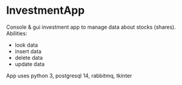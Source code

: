 # InvestmentApp
Console & gui investment app to manage data about stocks (shares). Abilities:
- look data
- insert data
- delete data
- update data

App uses python 3, postgresql 14, rabbitmq, tkinter
